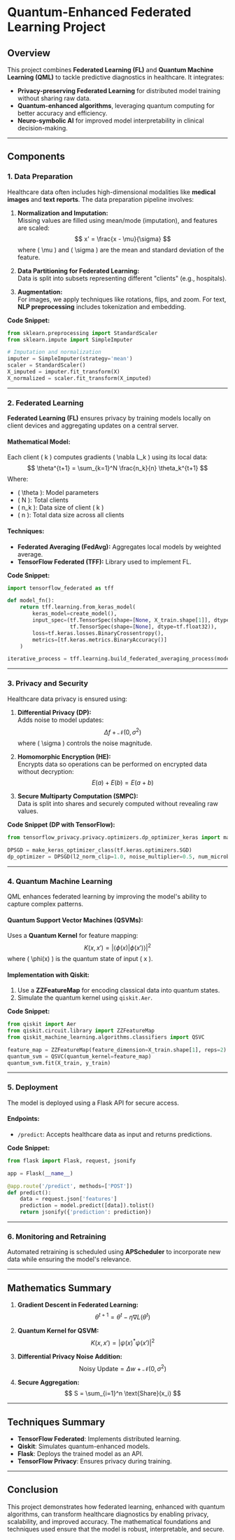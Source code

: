 
# **Quantum-Enhanced Federated Learning Project**

## **Overview**
This project combines **Federated Learning (FL)** and **Quantum Machine Learning (QML)** to tackle predictive diagnostics in healthcare. It integrates:
- **Privacy-preserving Federated Learning** for distributed model training without sharing raw data.
- **Quantum-enhanced algorithms**, leveraging quantum computing for better accuracy and efficiency.
- **Neuro-symbolic AI** for improved model interpretability in clinical decision-making.

---

## **Components**

### **1. Data Preparation**
Healthcare data often includes high-dimensional modalities like **medical images** and **text reports**. The data preparation pipeline involves:
1. **Normalization and Imputation:**  
   Missing values are filled using mean/mode (imputation), and features are scaled:
   $$
   x' = \frac{x - \mu}{\sigma}
   $$
   where \( \mu \) and \( \sigma \) are the mean and standard deviation of the feature.

2. **Data Partitioning for Federated Learning:**  
   Data is split into subsets representing different "clients" (e.g., hospitals).

3. **Augmentation:**  
   For images, we apply techniques like rotations, flips, and zoom. For text, **NLP preprocessing** includes tokenization and embedding.

**Code Snippet:**
```python
from sklearn.preprocessing import StandardScaler
from sklearn.impute import SimpleImputer

# Imputation and normalization
imputer = SimpleImputer(strategy='mean')
scaler = StandardScaler()
X_imputed = imputer.fit_transform(X)
X_normalized = scaler.fit_transform(X_imputed)
```

---

### **2. Federated Learning**
**Federated Learning (FL)** ensures privacy by training models locally on client devices and aggregating updates on a central server. 

#### **Mathematical Model**:
Each client \( k \) computes gradients \( \nabla L_k \) using its local data:
$$
\theta^{t+1} = \sum_{k=1}^N \frac{n_k}{n} \theta_k^{t+1}
$$
Where:
- \( \theta \): Model parameters  
- \( N \): Total clients  
- \( n_k \): Data size of client \( k \)  
- \( n \): Total data size across all clients  

#### **Techniques:**
- **Federated Averaging (FedAvg):** Aggregates local models by weighted average.
- **TensorFlow Federated (TFF):** Library used to implement FL.

**Code Snippet:**
```python
import tensorflow_federated as tff

def model_fn():
    return tff.learning.from_keras_model(
        keras_model=create_model(),
        input_spec=(tf.TensorSpec(shape=[None, X_train.shape[1]], dtype=tf.float32),
                    tf.TensorSpec(shape=[None], dtype=tf.float32)),
        loss=tf.keras.losses.BinaryCrossentropy(),
        metrics=[tf.keras.metrics.BinaryAccuracy()]
    )

iterative_process = tff.learning.build_federated_averaging_process(model_fn)
```

---

### **3. Privacy and Security**
Healthcare data privacy is ensured using:
1. **Differential Privacy (DP):**  
   Adds noise to model updates:
   $$
   \Delta f + \mathcal{N}(0, \sigma^2)
   $$
   where \( \sigma \) controls the noise magnitude.

2. **Homomorphic Encryption (HE):**  
   Encrypts data so operations can be performed on encrypted data without decryption:
   $$
   E(a) + E(b) = E(a + b)
   $$

3. **Secure Multiparty Computation (SMPC):**  
   Data is split into shares and securely computed without revealing raw values.

**Code Snippet (DP with TensorFlow):**
```python
from tensorflow_privacy.privacy.optimizers.dp_optimizer_keras import make_keras_optimizer_class

DPSGD = make_keras_optimizer_class(tf.keras.optimizers.SGD)
dp_optimizer = DPSGD(l2_norm_clip=1.0, noise_multiplier=0.5, num_microbatches=64, learning_rate=0.01)
```

---

### **4. Quantum Machine Learning**
QML enhances federated learning by improving the model's ability to capture complex patterns. 

#### **Quantum Support Vector Machines (QSVMs):**
Uses a **Quantum Kernel** for feature mapping:
$$
K(x, x') = |\langle \phi(x) | \phi(x') \rangle|^2
$$
where \( \phi(x) \) is the quantum state of input \( x \).

#### **Implementation with Qiskit:**
1. Use a **ZZFeatureMap** for encoding classical data into quantum states.
2. Simulate the quantum kernel using `qiskit.Aer`.

**Code Snippet:**
```python
from qiskit import Aer
from qiskit.circuit.library import ZZFeatureMap
from qiskit_machine_learning.algorithms.classifiers import QSVC

feature_map = ZZFeatureMap(feature_dimension=X_train.shape[1], reps=2)
quantum_svm = QSVC(quantum_kernel=feature_map)
quantum_svm.fit(X_train, y_train)
```

---

### **5. Deployment**
The model is deployed using a Flask API for secure access. 

#### **Endpoints:**
- `/predict`: Accepts healthcare data as input and returns predictions.

**Code Snippet:**
```python
from flask import Flask, request, jsonify

app = Flask(__name__)

@app.route('/predict', methods=['POST'])
def predict():
    data = request.json['features']
    prediction = model.predict([data]).tolist()
    return jsonify({'prediction': prediction})
```

---

### **6. Monitoring and Retraining**
Automated retraining is scheduled using **APScheduler** to incorporate new data while ensuring the model's relevance.

---

## **Mathematics Summary**
1. **Gradient Descent in Federated Learning:**
   $$
   \theta^{t+1} = \theta^t - \eta \nabla L(\theta^t)
   $$

2. **Quantum Kernel for QSVM:**
   $$
   K(x, x') = |\psi(x)^* \psi(x')|^2
   $$

3. **Differential Privacy Noise Addition:**
   $$
   \text{Noisy Update} = \Delta w + \mathcal{N}(0, \sigma^2)
   $$

4. **Secure Aggregation:**
   $$
   S = \sum_{i=1}^n \text{Share}(x_i)
   $$

---

## **Techniques Summary**
- **TensorFlow Federated**: Implements distributed learning.
- **Qiskit**: Simulates quantum-enhanced models.
- **Flask**: Deploys the trained model as an API.
- **TensorFlow Privacy**: Ensures privacy during training.

---

## **Conclusion**
This project demonstrates how federated learning, enhanced with quantum algorithms, can transform healthcare diagnostics by enabling privacy, scalability, and improved accuracy. The mathematical foundations and techniques used ensure that the model is robust, interpretable, and secure.
